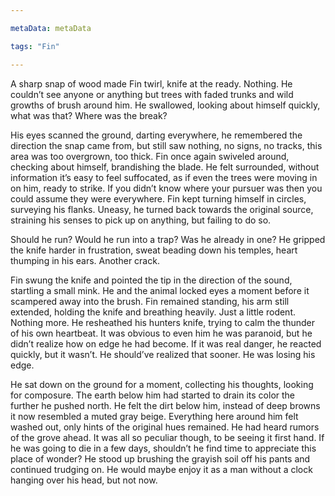 ```yaml
---

metaData: metaData

tags: "Fin"

---
```


A sharp snap of wood made Fin twirl, knife at the ready. Nothing. He couldn’t see anyone or anything but trees with faded trunks and wild growths of brush around him. He swallowed, looking about himself quickly, what was that? Where was the break?

His eyes scanned the ground, darting everywhere, he remembered the direction the snap came from, but still saw nothing, no signs, no tracks, this area was too overgrown, too thick. Fin once again swiveled around, checking about himself, brandishing the blade. He felt surrounded, without information it’s easy to feel suffocated, as if even the trees were moving in on him, ready to strike. If you didn’t know where your pursuer was then you could assume they were everywhere. Fin kept turning himself in circles, surveying his flanks. Uneasy, he turned back towards the original source, straining his senses to pick up on anything, but failing to do so. 

Should he run? Would he run into a trap? Was he already in one? He gripped the knife harder in frustration, sweat beading down his temples, heart thumping in his ears. Another crack.

Fin swung the knife and pointed the tip in the direction of the sound, startling a small mink. He and the animal locked eyes a moment before it scampered away into the brush. Fin remained standing, his arm still extended, holding the knife and breathing heavily. Just a little rodent. Nothing more. He resheathed his hunters knife, trying to calm the thunder of his own heartbeat. It was obvious to even him he was paranoid, but he didn’t realize how on edge he had become. If it was real danger, he reacted quickly, but it wasn’t. He should’ve realized that sooner. He was losing his edge. 

He sat down on the ground for a moment, collecting his thoughts, looking for composure. The earth below him had started to drain its color the further he pushed north. He felt the dirt below him, instead of deep browns it now resembled a muted gray beige. Everything here around him felt washed out, only hints of the original hues remained. He had heard rumors of the grove ahead. It was all so peculiar though, to be seeing it first hand. If he was going to die in a few days, shouldn’t he find time to appreciate this place of wonder? He stood up brushing the grayish soil off his pants and continued trudging on. He would maybe enjoy it as a man without a clock hanging over his head, but not now.